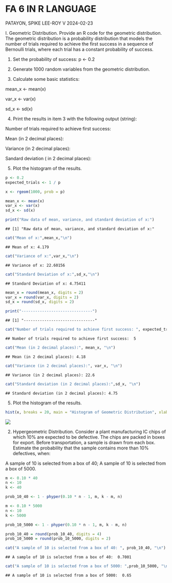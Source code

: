 FA 6 IN R LANGUAGE
================
PATAYON, SPIKE LEE-ROY V
2024-02-23

I. Geometric Distribution. Provide an R code for the geometric
distribution. The geometric distribution is a probability distribution
that models the number of trials required to achieve the first success
in a sequence of Bernoulli trials, where each trial has a constant
probability of success.

1.  Set the probability of success: p \<- 0.2

2.  Generate 1000 random variables from the geometric distribution.

3.  Calculate some basic statistics:

mean_x \<- mean(x)

var_x \<- var(x)

sd_x \<- sd(x)

4.  Print the results in item 3 with the following output (string):

Number of trials required to achieve first success:

Mean (in 2 decimal places):

Variance (in 2 decimal places):

Sandard deviation ( in 2 decimal places):

5.  Plot the histogram of the results.

``` r
p <- 0.2
expected_trials <- 1 / p

x <- rgeom(1000, prob = p)

mean_x <- mean(x)
var_x <- var(x)
sd_x <- sd(x)

print("Raw data of mean, variance, and standard deviation of x:")
```

    ## [1] "Raw data of mean, variance, and standard deviation of x:"

``` r
cat("Mean of x:",mean_x,"\n")
```

    ## Mean of x: 4.179

``` r
cat("Variance of x:",var_x,"\n")
```

    ## Variance of x: 22.60156

``` r
cat("Standard Deviation of x:",sd_x,"\n")
```

    ## Standard Deviation of x: 4.75411

``` r
mean_x = round(mean_x, digits = 2)
var_x = round(var_x, digits = 2)
sd_x = round(sd_x, digits = 2)

print("-------------------------------")
```

    ## [1] "-------------------------------"

``` r
cat("Number of trials required to achieve first success: ", expected_trials, "\n")
```

    ## Number of trials required to achieve first success:  5

``` r
cat("Mean (in 2 decimal places):", mean_x, "\n")
```

    ## Mean (in 2 decimal places): 4.18

``` r
cat("Variance (in 2 decimal places):", var_x, "\n")
```

    ## Variance (in 2 decimal places): 22.6

``` r
cat("Standard deviation (in 2 decimal places):",sd_x, "\n")
```

    ## Standard deviation (in 2 decimal places): 4.75

5.  Plot the histogram of the results.

``` r
hist(x, breaks = 20, main = "Histogram of Geometric Distribution", xlab = "Number of Trials to First Success", ylab = "Frequency")
```

![](PATAYON,-Spike-Lee-Roy-V---FA6_files/figure-gfm/unnamed-chunk-2-1.png)<!-- -->

2.  Hypergeometric Distribution. Consider a plant manufacturing IC chips
    of which 10% are expected to be defective. The chips are packed in
    boxes for export. Before transportation, a sample is drawn from each
    box. Estimate the probability that the sample contains more than 10%
    defectives, when:

A sample of 10 is selected from a box of 40; A sample of 10 is selected
from a box of 5000.

``` r
m <- 0.10 * 40  
n <- 10        
k <- 40       

prob_10_40 <- 1 - phyper(0.10 * n - 1, m, k - m, n)

m <- 0.10 * 5000  
n <- 10            
k <- 5000      

prob_10_5000 <- 1 - phyper(0.10 * n - 1, m, k - m, n)

prob_10_40 = round(prob_10_40, digits = 4)
prob_10_5000 = round(prob_10_5000, digits = 2)

cat("A sample of 10 is selected from a box of 40: ", prob_10_40, "\n")
```

    ## A sample of 10 is selected from a box of 40:  0.7001

``` r
cat("A sample of 10 is selected from a box of 5000: ",prob_10_5000, "\n")
```

    ## A sample of 10 is selected from a box of 5000:  0.65
